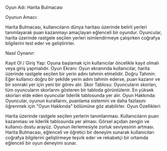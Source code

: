 Oyun Adı: Harita Bulmacası

Oyunun Amacı:

Harita Bulmacası, kullanıcıların dünya haritası üzerinde belirli yerleri tanımlayarak puan kazanmayı amaçlayan eğlenceli bir oyundur. Oyuncular, harita üzerinde rastgele seçilen yerleri isimlendirmeye çalışırken coğrafya bilgilerini test eder ve geliştirirler.

Nasıl Oynanır:

Kayıt Ol / Giriş Yap: Oyuna başlamak için kullanıcılar öncelikle kayıt olmalı veya giriş yapmalıdır.
Oyun Ekranı: Oyun ekranında kullanıcılar, harita üzerinde rastgele seçilen bir yerin adını tahmin etmelidir.
Doğru Tahmin: Eğer kullanıcı doğru bir şekilde yerin adını tahmin ederse, puan kazanır ve bir sonraki yer için yeni bir görev alır.
Skor Tablosu: Oyuncuların skorları, tüm oyuncuların skorlarını gösteren bir tabloda görüntülenir. En yüksek skorları elde eden oyuncular liderlik tablosunda yer alır.
Oyun Hakkında: Oyuncular, oyunun kurallarını, puanlama sistemini ve daha fazlasını öğrenmek için "Oyun Hakkında" bölümüne göz atabilirler.
Oyun Özellikleri:

Harita üzerinde rastgele seçilen yerlerin tanımlanması.
Kullanıcıların puan kazanması ve liderlik tablosunda yer alması.
Görsel açıdan zengin ve kullanıcı dostu arayüz.
Oyunun ilerlemesiyle zorluk seviyesinin artması.
Harita Bulmacası, eğlenceli ve öğretici bir deneyim sunarak kullanıcıları coğrafya bilgilerini geliştirmeye teşvik eder ve rekabetçi bir ortamda eğlenceli bir oyun deneyimi sunar.


